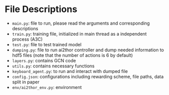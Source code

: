 # File Descriptions

- `main.py`: file to run, please read the arguments and corresponding descriptions
- `train.py`: training file, initialized in main thread as a independent process (A3C)
- `test.py`: file to test trained model
- `dumping.py`: file to run ai2thor controller and dump needed information to hdf5 files (note that the number of actions is 6 by default)
- `layers.py`: contains GCN code
- `utils.py`: contains necessary functions
- `keyboard_agent.py`: to run and interact with dumped file 
- `config.json`: configurations including rewarding scheme, file paths, data split in paper
- `env/ai2thor_env.py`: environment
